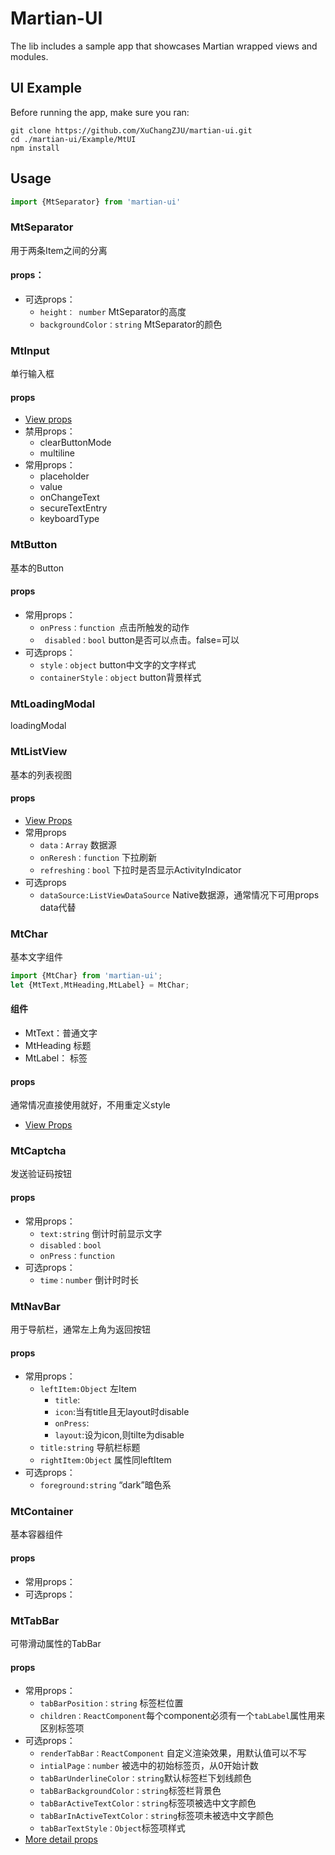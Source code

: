 # Martian-UI
The lib includes a sample app that showcases Martian wrapped views and modules.

## UI Example 

Before running the app, make sure you ran:

    git clone https://github.com/XuChangZJU/martian-ui.git
    cd ./martian-ui/Example/MtUI
    npm install


## Usage
```js
import {MtSeparator} from 'martian-ui'
```
### MtSeparator
用于两条Item之间的分离
#### props：
- 可选props：
 	- `height： number` MtSeparator的高度
 	- `backgroundColor：string` MtSeparator的颜色

### MtInput
单行输入框

#### props
- [View props](http://facebook.github.io/react-native/docs/textinput.html)
- 禁用props：
	- clearButtonMode
	- multiline
- 常用props：
	- placeholder 
	- value
	- onChangeText
	- secureTextEntry
	- keyboardType

### MtButton
基本的Button
#### props
- 常用props：
	- `onPress：function `点击所触发的动作
	- ` disabled：bool` button是否可以点击。false=可以
- 可选props：
	- `style：object` button中文字的文字样式
	- `containerStyle：object` button背景样式

### MtLoadingModal
loadingModal

### MtListView
基本的列表视图
#### props
- [View Props](http://facebook.github.io/react-native/docs/listview.html)
- 常用props
	- `data：Array` 数据源 
	- `onReresh：function`   下拉刷新
	- `refreshing：bool` 下拉时是否显示ActivityIndicator
- 可选props
	- `dataSource:ListViewDataSource` Native数据源，通常情况下可用props data代替


### MtChar
基本文字组件
```js
import {MtChar} from 'martian-ui';
let {MtText,MtHeading,MtLabel} = MtChar;
```
#### 组件
- MtText：普通文字
- MtHeading 标题
- MtLabel： 标签


#### props 
通常情况直接使用就好，不用重定义style
- [View Props](http://facebook.github.io/react-native/docs/text.html)

### MtCaptcha
 发送验证码按钮

#### props
- 常用props：
 	- `text:string`  倒计时前显示文字
 	- `disabled：bool`
 	- `onPress：function`
- 可选props：
	- `time：number` 倒计时时长
	
### MtNavBar
用于导航栏，通常左上角为返回按钮
#### props
- 常用props：
 	- `leftItem:Object`  左Item
	 	- `title`:
	 	- `icon`:当有title且无layout时disable
	 	- `onPress`:
	 	- `layout`:设为icon,则tilte为disable
 	- `title:string` 导航栏标题
 	- `rightItem:Object` 属性同leftItem
- 可选props：
	- `foreground:string`  “dark”暗色系


### MtContainer
基本容器组件
#### props
- 常用props：
- 可选props：

### MtTabBar
可带滑动属性的TabBar
#### props
- 常用props：
	- `tabBarPosition：string` 标签栏位置
	- `children：ReactComponent`每个component必须有一个`tabLabel`属性用来区别标签项
- 可选props：
	- `renderTabBar：ReactComponent` 自定义渲染效果，用默认值可以不写
	- `intialPage：number` 被选中的初始标签页，从0开始计数
	- `tabBarUnderlineColor：string`默认标签栏下划线颜色
	- `tabBarBackgroundColor：string`标签栏背景色
	- `tabBarActiveTextColor：string`标签项被选中文字颜色
	- `tabBarInActiveTextColor：string`标签项未被选中文字颜色
	- `tabBarTextStyle：Object`标签项样式
- [More detail props](https://github.com/skv-headless/react-native-scrollable-tab-view)


